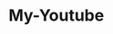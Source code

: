 # My-Youtube 

<!-- {

- Head
- Body 
    - Sidebar
        - MenuItems
    - MainConatiner
        - ButtonList
        - VideoConatiner
            - VideoCard







} -->
